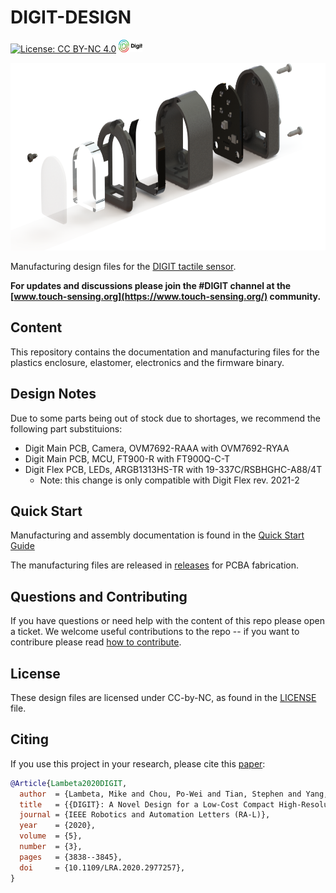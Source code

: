# DIGIT-DESIGN

[![License: CC BY-NC 4.0](https://img.shields.io/badge/License-CC%20BY--NC%204.0-lightgrey.svg)](LICENSE)
<a href="https://digit.ml/">
<img height="20" src="/docs/digit-logo.svg" alt="DIGIT-logo" />
</a>

<img height="300" src="/docs/digit-render.png" alt="DIGIT-render" class="center"/>

Manufacturing design files for the [DIGIT tactile sensor](https://digit.ml).

**For updates and discussions please join the #DIGIT channel at the [www.touch-sensing.org](https://www.touch-sensing.org/) community.**

## Content

This repository contains the documentation and manufacturing files for the plastics enclosure, elastomer, electronics and the firmware binary.

## Design Notes

Due to some parts being out of stock due to shortages, we recommend the following part substituions:

* Digit Main PCB, Camera, OVM7692-RAAA with OVM7692-RYAA
* Digit Main PCB, MCU, FT900-R with FT900Q-C-T
* Digit Flex PCB, LEDs, ARGB1313HS-TR with 19-337C/RSBHGHC-A88/4T
    * Note: this change is only compatible with Digit Flex rev. 2021-2

## Quick Start

Manufacturing and assembly documentation is found in the [Quick Start Guide](DIGIT_Quick_Start_Guide.pdf)

The manufacturing files are released in [releases](releases) for PCBA fabrication.

## Questions and Contributing

If you have questions or need help with the content of this repo please open a ticket.
We welcome useful contributions to the repo -- if you want to contribure please read [how to contribute](CONTRIBUTING.md).

## License
These design files are licensed under CC-by-NC, as found in the [LICENSE](LICENSE) file.

## Citing
If you use this project in your research, please cite this [paper](https://arxiv.org/abs/2005.14679):

```BibTeX
@Article{Lambeta2020DIGIT,
  author  = {Lambeta, Mike and Chou, Po-Wei and Tian, Stephen and Yang, Brian and Maloon, Benjamin and Victoria Rose Most and Stroud, Dave and Santos, Raymond and Byagowi, Ahmad and Kammerer, Gregg and Jayaraman, Dinesh and Calandra, Roberto},
  title   = {{DIGIT}: A Novel Design for a Low-Cost Compact High-Resolution Tactile Sensor with Application to In-Hand Manipulation},
  journal = {IEEE Robotics and Automation Letters (RA-L)},
  year    = {2020},
  volume  = {5},
  number  = {3},
  pages   = {3838--3845},
  doi     = {10.1109/LRA.2020.2977257},
}
```
